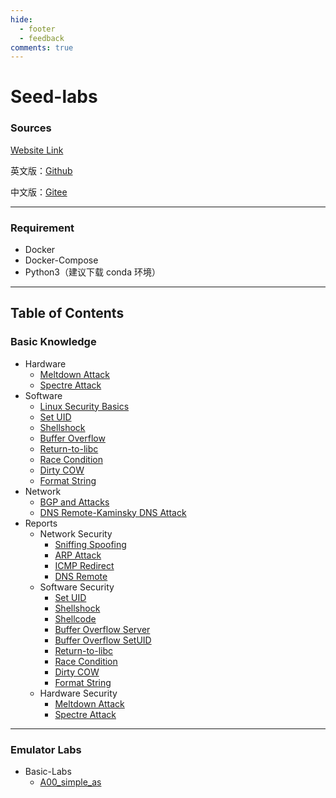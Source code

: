 ```yaml
---
hide:
  - footer
  - feedback
comments: true
---
```

# Seed-labs

### Sources

[Website Link](https://seedsecuritylabs.org)

英文版：[Github](https://github.com/seed-labs/seed-labs)

中文版：[Gitee](https://gitee.com/seedlab/seedlabs-chinese)
***
### Requirement

- Docker
- Docker-Compose
- Python3（建议下载 conda 环境）
***
## Table of Contents

### Basic Knowledge

- Hardware
	- [Meltdown Attack](Knowledge/Hardware/Meltdown%20Attack/)
	- [Spectre Attack](Knowledge/Hardware/Spectre%20Attack/)
- Software
	- [Linux Security Basics](Knowledge/Software/Basic/)
	- [Set UID](Knowledge/Software/Set%20UID/)
	- [Shellshock](Knowledge/Software/Shellshock/)
	- [Buffer Overflow](Knowledge/Software/Buffer%20Overflow/)
	- [Return-to-libc](Knowledge/Software/Return-to-Libc/)
	- [Race Condition](Knowledge/Software/Race%20Condition/)
	- [Dirty COW](Knowledge/Software/Dirty%20COW/)
	- [Format String](Knowledge/Software/Format%20String/)
- Network
	- [BGP and Attacks](Knowledge/Network/BGP%20Basic/)
	- [DNS Remote-Kaminsky DNS Attack](Knowledge/Network/Kaminsky/)
- Reports
	- Network Security
		- [Sniffing Spoofing](Knowledge/Reports/Sniffing%20Spoofing/)
		- [ARP Attack](Knowledge/Reports/ARP%20Attack/)
		- [ICMP Redirect](Knowledge/Reports/ICMP%20Redirect)
		- [DNS Remote](Knowledge/Reports/DNS%20Remote/)
	- Software Security
		- [Set UID](Knowledge/Reports/Set%20UID/)
		- [Shellshock](Knowledge/Reports/Shellshock/)
		- [Shellcode](Knowledge/Reports/Shellcode/)
		- [Buffer Overflow Server](Knowledge/Reports/Buffer%20Overflow%20Server/)
		- [Buffer Overflow SetUID](Knowledge/Reports/Buffer%20Overflow%20SetUID/)
		- [Return-to-libc](Knowledge/Reports/Return-to-Libc/)
		- [Race Condition](Knowledge/Reports/Race%20Condition/)
		- [Dirty COW](Knowledge/Reports/Dirty%20COW/)
		- [Format String](Knowledge/Reports/Format%20String/)
	- Hardware Security
		- [Meltdown Attack](Knowledge/Reports/Meltdown%20Attack/)
		- [Spectre Attack](Knowledge/Reports/Spectre%20Attack/)
***
### Emulator Labs

- Basic-Labs
	- [A00_simple_as](Basic-Labs/A00_simple_as/)
